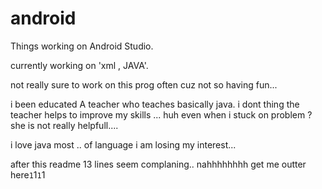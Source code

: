 # android

Things working on Android Studio.

currently working on 'xml , JAVA'.

not really sure to work on this prog often cuz not so having fun...

i been educated A teacher who teaches basically java.
i dont thing the teacher helps to improve my skills ...
huh even when i stuck on problem ? she is not really helpfull....

i love java most .. of language i am losing my interest...

after this readme 13 lines seem complaning..
nahhhhhhhh
get me outter here`1`1`1`1
